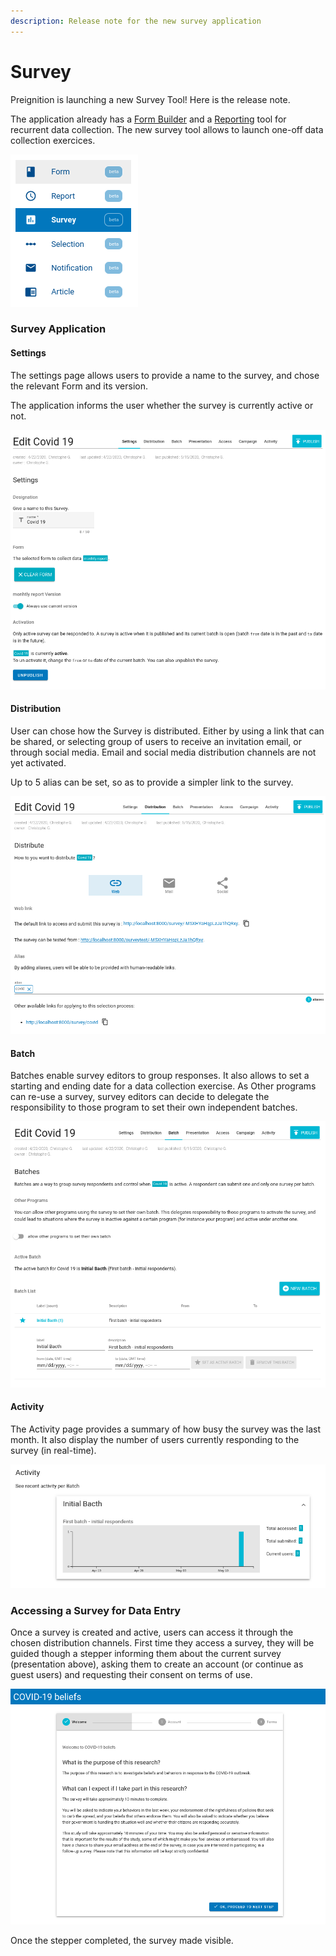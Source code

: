 ```yaml
---
description: Release note for the new survey application
---
```


# Survey

Preignition is launching a new Survey Tool! Here is the release note.

The application already has a [Form Builder](form-builder.md) and a [Reporting](reporting.md) tool for recurrent data collection. The new survey tool allows to launch one-off data collection exercices. 

![Accessing Survey tool through resource page.](../.gitbook/assets/menu.png)

### Survey Application

#### Settings

The settings page allows users to provide a name to the survey, and chose the relevant Form and its version. 

The application informs the user whether the survey is currently active or not. 

![Survey application main page: settings.](../.gitbook/assets/settings.png)

#### Distribution

User can chose how the Survey is distributed. Either by using a link that can be shared, or selecting group of users to receive an invitation email, or through social media. Email and social media distribution channels are not yet activated. 

Up to 5 alias can be set, so as to provide a simpler link to the survey.

![Set how the survey is distributed.](../.gitbook/assets/distribution.png)

#### Batch

Batches enable survey editors to group responses. It also allows to set a starting and ending date for a data collection exercise. As Other programs can re-use a survey, survey editors can decide to delegate the responsibility to those program to set their own independent batches.

![Batch tool to group survey responses, or set start and end date](../.gitbook/assets/batch.png)

#### Activity

The Activity page provides a summary of how busy the survey was the last month. It also display the number of users currently responding to the survey \(in real-time\).

![Summary of survey activity for last month, with number of users currently accessing the survey.](../.gitbook/assets/activity.png)

### Accessing a Survey for Data Entry

Once a survey is created and active, users can access it through the chosen distribution channels. First time they access a survey, they will be guided though a stepper informing them about the current survey \(presentation above\), asking them to create an account \(or continue as guest users\) and requesting their consent on terms of use. 

![Survey Landing stepper \(first time a user access a survey\).](../.gitbook/assets/stepper.png)

Once the stepper completed, the survey made visible.



